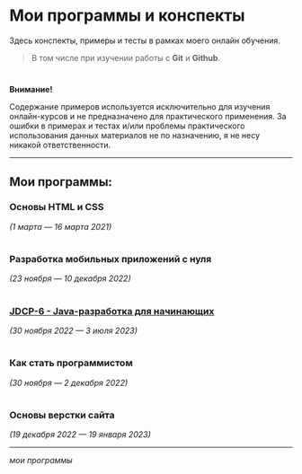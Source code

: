 # Мои программы и конспекты
Здесь конспекты, примеры и тесты в рамках моего онлайн обучения.
>	В том числе при изучении работы с **Git** и **Github**.
#
**Внимание!** 

Содержание примеров используется исключительно для изучения онлайн-курсов и не предназначено для практического применения.
За ошибки в примерах и тестах и/или проблемы практического использования данных материалов не по назначению, я не несу никакой ответственности.
***
## Мои программы:

### Основы HTML и CSS
*(1 марта — 16 марта 2021)*
#

### Разработка мобильных приложений с нуля
*(23 ноября — 10 декабря 2022)*
#

### [JDCP-6 - Java-разработка для начинающих](./JDCP-6/README.md)
*(30 ноября 2022 — 3 июля 2023)*
#

### Как стать программистом
*(30 ноября — 2 декабря 2022)*
#

### Основы верстки сайта
*(19 декабря 2022 — 19 января 2023)*

---
*мои программы*
